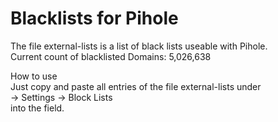 # Blacklists for Pihole
The file external-lists is a list of black lists useable with Pihole.<br>
Current count of blacklisted Domains: 5,026,638


How to use <br>
Just copy and paste all entries of the file external-lists under <br>
-> Settings -> Block Lists <br>
into the field.
